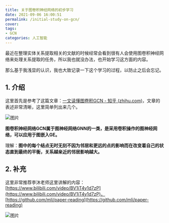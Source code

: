 ```yaml
---
title: 关于图卷积神经网络的初步学习
date: 2021-09-06 16:00:51
permalink: /initial-study-on-gcn/
cover: 
tags: 
- GCN
categories: 人工智能
---
```

最近在整理实体关系提取相关的文献的时候经常会看到很有人会使用图卷积神经网络来处理关系提取的任务，所以我也就没办法，也开始学习这方面的内容。

那么基于我浅显的认识，我也大致记录一下这个学习的过程，以防止之后会忘记。

## 1. 介绍

这里首先是参考了这篇文章：[一文读懂图卷积GCN - 知乎 (zhihu.com)](https://zhuanlan.zhihu.com/p/89503068)，文章的表述非常清晰，这里简单列出来几个。

![图片](https://xerrors.oss-cn-shanghai.aliyuncs.com/imgs/20210906164549-image.png)

**图卷积神经网络GCN属于图神经网络GNN的一类，是采用卷积操作的图神经网络，可以应用于图嵌入GE。**

理解：**图中的每个结点无时无刻不因为邻居和更远的点的影响而在改变着自己的状态直到最终的平衡，关系越亲近的邻居影响越大。**

## 2. 补充

这里非常推荐李沐老师这里讲解的内容：[https://www.bilibili.com/video/BV1iT4y1d7zP](https://www.bilibili.com/video/BV1iT4y1d7zP)，[https://github.com/mli/paper-reading](https://github.com/mli/paper-reading)

![图片](https://xerrors.oss-cn-shanghai.aliyuncs.com/imgs/20211108183301-image.png)
